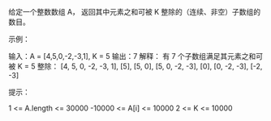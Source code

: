 给定一个整数数组 A，
返回其中元素之和可被 K 整除的（连续、非空）子数组的数目。

 

示例：

输入：A = [4,5,0,-2,-3,1], K = 5
输出：7
解释：
有 7 个子数组满足其元素之和可被 K = 5 整除：
[4, 5, 0, -2, -3, 1], [5], [5, 0], [5, 0, -2, -3], 
[0], [0, -2, -3], [-2, -3]
 

提示：

1 <= A.length <= 30000
-10000 <= A[i] <= 10000
2 <= K <= 10000